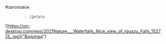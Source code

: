#заголовок


>>Цитата

![https://on-desktop.com/wps/2021Nature___Waterfalls_Nice_view_of_Iguazu_Falls_152713_.jpg]("Водопад")
